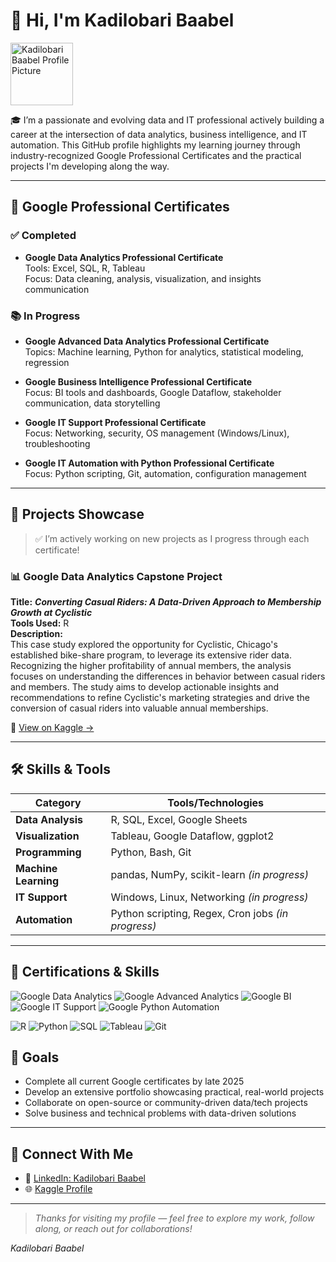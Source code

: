 # 👋 Hi, I'm Kadilobari Baabel

<img src="https://github.com/kadilobaribaabel.png" width="100" alt="Kadilobari Baabel Profile Picture" />

🎓 I’m a passionate and evolving data and IT professional actively building a career at the intersection of data analytics, business intelligence, and IT automation. This GitHub profile highlights my learning journey through industry-recognized Google Professional Certificates and the practical projects I'm developing along the way.

---

## 📘 Google Professional Certificates

### ✅ Completed
- **Google Data Analytics Professional Certificate**  
  Tools: Excel, SQL, R, Tableau  
  Focus: Data cleaning, analysis, visualization, and insights communication

### 📚 In Progress
- **Google Advanced Data Analytics Professional Certificate**  
  Topics: Machine learning, Python for analytics, statistical modeling, regression

- **Google Business Intelligence Professional Certificate**  
  Focus: BI tools and dashboards, Google Dataflow, stakeholder communication, data storytelling

- **Google IT Support Professional Certificate**  
  Focus: Networking, security, OS management (Windows/Linux), troubleshooting

- **Google IT Automation with Python Professional Certificate**  
  Focus: Python scripting, Git, automation, configuration management

---

## 🚀 Projects Showcase

> ✅ I’m actively working on new projects as I progress through each certificate!

### 📊 Google Data Analytics Capstone Project  
**Title:** ***Converting Casual Riders: A Data-Driven Approach to Membership Growth at Cyclistic***  
**Tools Used:** R  
**Description:**  
This case study explored the opportunity for Cyclistic, Chicago's established bike-share program, to leverage its extensive rider data. Recognizing the higher profitability of annual members, the analysis focuses on understanding the differences in behavior between casual riders and members. The study aims to develop actionable insights and recommendations to refine Cyclistic's marketing strategies and drive the conversion of casual riders into valuable annual memberships.

🔗 [View on Kaggle →](https://www.kaggle.com/code/kadilobaribaabel/my-google-data-analytics-capstone-project)

---

## 🛠️ Skills & Tools

| Category             | Tools/Technologies                                         |
|----------------------|------------------------------------------------------------|
| **Data Analysis**     | R, SQL, Excel, Google Sheets                               |
| **Visualization**     | Tableau, Google Dataflow, ggplot2                            |
| **Programming**       | Python, Bash, Git                                          |
| **Machine Learning**  | pandas, NumPy, scikit-learn *(in progress)*                |
| **IT Support**        | Windows, Linux, Networking *(in progress)*                |
| **Automation**        | Python scripting, Regex, Cron jobs *(in progress)*        |

---
## 🧾 Certifications & Skills

![Google Data Analytics](https://img.shields.io/badge/Google-Data%20Analytics-blue?logo=google)
![Google Advanced Analytics](https://img.shields.io/badge/Google-Advanced%20Analytics-informational?logo=google)
![Google BI](https://img.shields.io/badge/Google-Business%20Intelligence-yellow?logo=google)
![Google IT Support](https://img.shields.io/badge/Google-IT%20Support-blue?logo=google)
![Google Python Automation](https://img.shields.io/badge/Google-Python%20Automation-green?logo=google)

![R](https://img.shields.io/badge/R-Programming-276DC3?logo=r)
![Python](https://img.shields.io/badge/Python-Data%20Science-3776AB?logo=python)
![SQL](https://img.shields.io/badge/SQL-Data%20Querying-orange?logo=mysql)
![Tableau](https://img.shields.io/badge/Tableau-Visualization-E97627?logo=tableau)
![Git](https://img.shields.io/badge/Git-Version%20Control-F05032?logo=git)


## 🎯 Goals

- Complete all current Google certificates by late 2025  
- Develop an extensive portfolio showcasing practical, real-world projects  
- Collaborate on open-source or community-driven data/tech projects  
- Solve business and technical problems with data-driven solutions

---

## 🤝 Connect With Me

- 💼 [LinkedIn: Kadilobari Baabel](https://www.linkedin.com/in/kadilobari-baabel)
- 🌐 [Kaggle Profile](https://www.kaggle.com/kadilobaribaabel)

---

> *Thanks for visiting my profile — feel free to explore my work, follow along, or reach out for collaborations!*

*Kadilobari Baabel*
